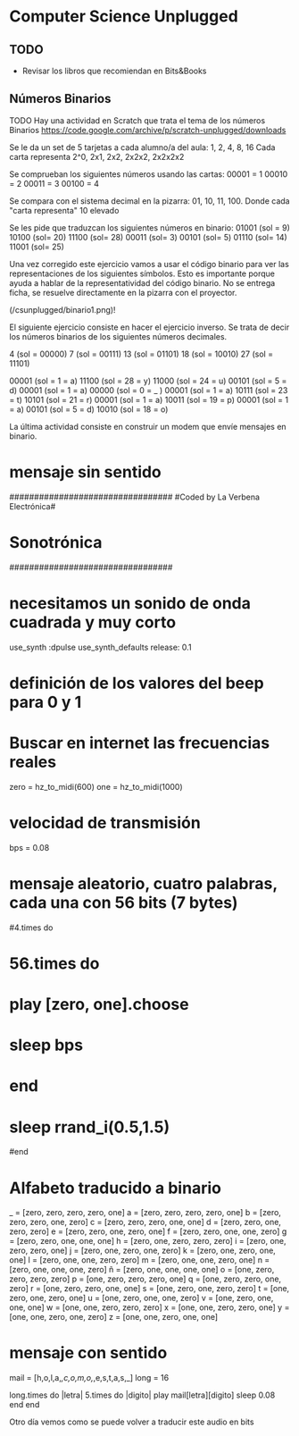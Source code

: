 # Computer Science Unplugged

## TODO
- Revisar los libros que recomiendan en Bits&Books

## Números Binarios

TODO
Hay una actividad en Scratch que trata el tema de los números Binarios
https://code.google.com/archive/p/scratch-unplugged/downloads

Se le da un set de 5 tarjetas a cada alumno/a del aula: 1, 2, 4, 8, 16
Cada carta representa 2^0, 2x1, 2x2, 2x2x2, 2x2x2x2

Se comprueban los siguientes números usando las cartas:
00001 = 1
00010 = 2
00011 = 3
00100 = 4

Se compara con el sistema decimal en la pizarra:
01, 10, 11, 100. Donde cada "carta representa" 10 elevado

Se les pide que traduzcan los siguientes números en binario:
01001 (sol = 9)
10100 (sol= 20)
11100 (sol= 28)
00011 (sol= 3)
00101 (sol= 5)
01110 (sol= 14)
11001 (sol= 25)

Una vez corregido este ejercicio vamos a usar el código binario para ver las representaciones de los siguientes símbolos. Esto es importante porque ayuda a hablar de la representatividad del código binario. No se entrega ficha, se resuelve directamente en la pizarra con el proyector.

(/csunplugged/binario1.png)!


El siguiente ejercicio consiste en hacer el ejercicio inverso.
Se trata de decir los números binarios de los siguientes números decimales.

4 (sol = 00000)
7 (sol = 00111)
13 (sol = 01101)
18 (sol = 10010)
27 (sol = 11101)

00001 (sol = 1  = a)
11100 (sol = 28 = y)
11000 (sol = 24 = u)
00101 (sol = 5  = d)
00001 (sol = 1  = a)
00000 (sol = 0  = _ )
00001 (sol = 1  = a)
10111 (sol = 23 = t)
10101 (sol = 21 = r)
00001 (sol = 1  = a)
10011 (sol = 19 = p)
00001 (sol = 1  = a)
00101 (sol = 5  = d)
10010 (sol = 18 = o)

La última actividad consiste en construir un modem que envíe mensajes en binario.

# mensaje sin sentido

#################################
#Coded by La Verbena Electrónica#
#         Sonotrónica           #
#################################


# necesitamos un sonido de onda cuadrada y muy corto
use_synth :dpulse
use_synth_defaults release: 0.1

# definición de los valores del beep para 0 y 1
# Buscar en internet las frecuencias reales
zero = hz_to_midi(600)
one = hz_to_midi(1000)

# velocidad de transmisión
bps = 0.08

# mensaje aleatorio, cuatro palabras, cada una con 56 bits (7 bytes)
#4.times do
#  56.times do
#    play [zero, one].choose
#    sleep bps
#  end
#  sleep rrand_i(0.5,1.5)
#end

# Alfabeto traducido a binario
_ = [zero, zero, zero, zero, one]
a = [zero, zero, zero, zero, one]
b = [zero, zero, zero, one, zero]
c = [zero, zero, zero, one, one]
d = [zero, zero, one, zero, zero]
e = [zero, zero, one, zero, one]
f = [zero, zero, one, one, zero]
g = [zero, zero, one, one, one]
h = [zero, one, zero, zero, zero]
i = [zero, one, zero, zero, one]
j = [zero, one, zero, one, zero]
k = [zero, one, zero, one, one]
l = [zero, one, one, zero, zero]
m = [zero, one, one, zero, one]
n = [zero, one, one, one, zero]
ñ = [zero, one, one, one, one]
o = [one, zero, zero, zero, zero]
p = [one, zero, zero, zero, one]
q = [one, zero, zero, one, zero]
r = [one, zero, zero, one, one]
s = [one, zero, one, zero, zero]
t = [one, zero, one, zero, one]
u = [one, zero, one, one, zero]
v = [one, zero, one, one, one]
w = [one, one, zero, zero, zero]
x = [one, one, zero, zero, one]
y = [one, one, zero, one, zero]
z = [one, one, zero, one, one]


# mensaje con sentido
mail = [h,o,l,a,_,c,o,m,o,_,e,s,t,a,s,_]
long = 16

long.times do |letra|
  5.times do |digito|
    play mail[letra][digito]
    sleep 0.08
  end
end

Otro día vemos como se puede volver a traducir este audio en bits
